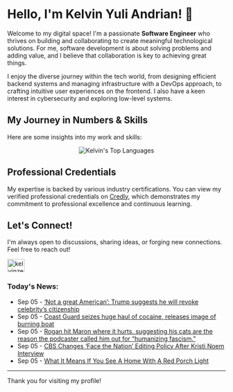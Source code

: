 # Hello, I'm Kelvin Yuli Andrian! 👋

Welcome to my digital space! I'm a passionate **Software Engineer** who thrives on building and collaborating to create meaningful technological solutions. For me, software development is about solving problems and adding value, and I believe that collaboration is key to achieving great things.

I enjoy the diverse journey within the tech world, from designing efficient backend systems and managing infrastructure with a DevOps approach, to crafting intuitive user experiences on the frontend. I also have a keen interest in cybersecurity and exploring low-level systems.

## My Journey in Numbers & Skills

Here are some insights into my work and skills:

<p align="center">
  <img src="https://github-readme-stats.vercel.app/api/top-langs/?username=kelvinzer0&layout=compact&theme=radical" alt="Kelvin's Top Languages" />
</p>

## Professional Credentials

My expertise is backed by various industry certifications. You can view my verified professional credentials on [Credly](https://www.credly.com/users/kelvin-yuli-andrian/badges), which demonstrates my commitment to professional excellence and continuous learning.

## Let's Connect!

I'm always open to discussions, sharing ideas, or forging new connections. Feel free to reach out!

<p align="left">
    <a href="https://linkedin.com/in/kelvinzero" target="blank"><img align="center" src="https://cdn.jsdelivr.net/npm/simple-icons@3.0.1/icons/linkedin.svg" alt="kelvinzero" height="30" width="40" /></a>
</p>

### Today's News:

<!-- feed start -->
- Sep 05 - [‘Not a great American’: Trump suggests he will revoke celebrity’s citizenship](https://www.yahoo.com/news/articles/not-great-american-trump-suggests-155702358.html)
- Sep 05 - [Coast Guard seizes huge haul of cocaine, releases image of burning boat](https://www.yahoo.com/news/articles/coast-guard-seizes-huge-haul-164552209.html)
- Sep 05 - [Rogan hit Maron where it hurts, suggesting his cats are the reason the podcaster called him out for “humanizing fascism.”](https://www.yahoo.com/news/videos/rogan-hit-maron-where-hurts-164625082.html)
- Sep 05 - [CBS Changes ‘Face the Nation’ Editing Policy After Kristi Noem Interview](https://www.yahoo.com/news/articles/cbs-changes-face-nation-editing-160608149.html)
- Sep 05 - [What It Means If You See A Home With A Red Porch Light](https://www.yahoo.com/lifestyle/articles/means-see-home-red-porch-160454981.html)
<!-- feed end -->

---

Thank you for visiting my profile!

